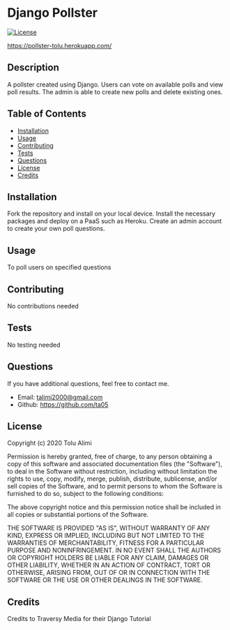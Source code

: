 #  Django Pollster

[![License](https://img.shields.io/badge/license-MIT-green.svg)](https://shields.io/)

https://pollster-tolu.herokuapp.com/

## Description

A pollster created using Django. Users can vote on available polls and view poll results. The admin is able to create new polls and delete existing ones.

## Table of Contents

-   [Installation](#installation)
-   [Usage](#usage)
-   [Contributing](#contributing)
-   [Tests](#tests)
-   [Questions](#questions)
-   [License](#license)
-   [Credits](#credits)

## Installation

Fork the repository and install on your local device. Install the necessary packages and deploy on a PaaS such as Heroku. Create an admin account to create your own poll questions.

## Usage

To poll users on specified questions

## Contributing

No contributions needed

## Tests

No testing needed

## Questions

If you have additional questions, feel free to contact me.

-   Email: talimi2000@gmail.com
-   Github: https://github.com/ta05

## License

Copyright (c) 2020 Tolu Alimi

Permission is hereby granted, free of charge, to any person obtaining a copy
of this software and associated documentation files (the "Software"), to deal
in the Software without restriction, including without limitation the rights
to use, copy, modify, merge, publish, distribute, sublicense, and/or sell
copies of the Software, and to permit persons to whom the Software is
furnished to do so, subject to the following conditions:

The above copyright notice and this permission notice shall be included in all
copies or substantial portions of the Software.

THE SOFTWARE IS PROVIDED "AS IS", WITHOUT WARRANTY OF ANY KIND, EXPRESS OR
IMPLIED, INCLUDING BUT NOT LIMITED TO THE WARRANTIES OF MERCHANTABILITY,
FITNESS FOR A PARTICULAR PURPOSE AND NONINFRINGEMENT. IN NO EVENT SHALL THE
AUTHORS OR COPYRIGHT HOLDERS BE LIABLE FOR ANY CLAIM, DAMAGES OR OTHER
LIABILITY, WHETHER IN AN ACTION OF CONTRACT, TORT OR OTHERWISE, ARISING FROM,
OUT OF OR IN CONNECTION WITH THE SOFTWARE OR THE USE OR OTHER DEALINGS IN THE
SOFTWARE.

## Credits

Credits to Traversy Media for their Django Tutorial

